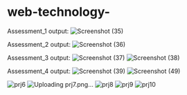 # web-technology-

Assessment_1 output:
![Screenshot (35)](https://github.com/Vaish1867/web-technology-/assets/122162273/4f419b3d-604d-4d2d-beee-660727810174)

Assessment_2 output:
![Screenshot (36)](https://github.com/Vaish1867/web-technology-/assets/122162273/59e9f761-b60b-47d3-abfb-f6fe47221a35)

Assessment_3 output:
![Screenshot (37)](https://github.com/Vaish1867/web-technology-/assets/122162273/b48733ef-4c22-4d53-956a-f319eb4d37ea)
![Screenshot (38)](https://github.com/Vaish1867/web-technology-/assets/122162273/5ecf2a56-361d-488f-a967-3791e8405bc7)

Assessment_4 output:
![Screenshot (39)](https://github.com/Vaish1867/web-technology-/assets/122162273/9725be37-b9e9-441b-9f8b-e7e3f64d821c)
![Screenshot (49)](https://github.com/Vaish1867/web-technology-/assets/122162273/43bdb382-5fb1-40fc-9325-041e8a6a401c)

![prj6](https://github.com/Vaish1867/web-technology-/assets/122162273/7cb498a6-55d5-4f0c-b99f-76dff966dcba)
![Uploading prj7.png…]()
![prj8](https://github.com/Vaish1867/web-technology-/assets/122162273/60550f67-f5e4-4263-b90e-c25ec9e84938)
![prj9](https://github.com/Vaish1867/web-technology-/assets/122162273/45ccb271-9799-41c5-ae16-c97f959857d2)
![prj10](https://github.com/Vaish1867/web-technology-/assets/122162273/ad0db60f-5982-493c-83ef-ff79bf08c112)

